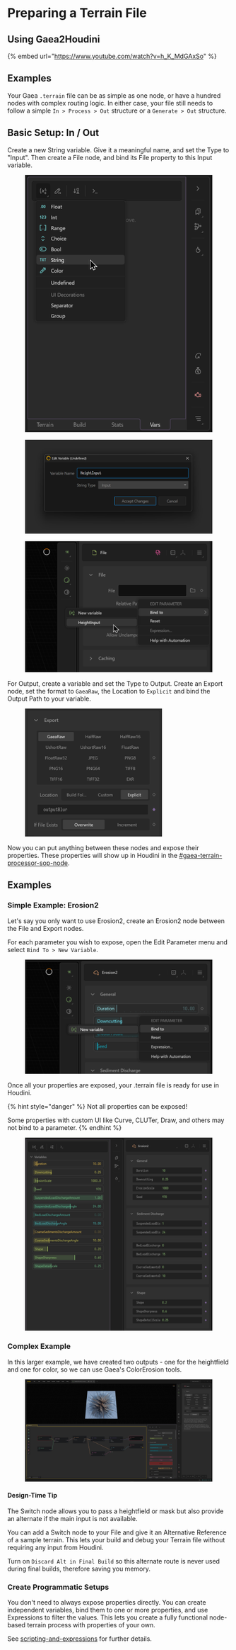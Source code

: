 # Preparing a Terrain File

## Using Gaea2Houdini

{% embed url="https://www.youtube.com/watch?v=h_K_MdGAxSo" %}

## Examples

Your Gaea `.terrain` file can be as simple as one node, or have a hundred nodes with complex routing logic. In either case, your file still needs to follow a simple `In > Process > Out` structure or a `Generate > Out` structure.

## Basic Setup: In / Out

Create a new String variable. Give it a meaningful name, and set the Type to "Input". Then create a File node, and bind its File property to this Input variable.

<div><figure><img src="../../.gitbook/assets/Gaea_-_Untitled_09-04-29-PM.png" alt=""><figcaption></figcaption></figure> <figure><img src="../../.gitbook/assets/Gaea_-_Untitled_09-04-52-PM.png" alt=""><figcaption></figcaption></figure> <figure><img src="../../.gitbook/assets/Gaea_-_Untitled_09-05-02-PM.png" alt=""><figcaption></figcaption></figure></div>



For Output, create a variable and set the Type to Output. Create an Export node, set the format to `GaeaRaw`, the Location to `Explicit` and bind the Output Path to your variable.

<figure><img src="../../.gitbook/assets/Gaea_-_HoudiniTest-001.terrain_09-09-59-PM.png" alt="" width="310"><figcaption></figcaption></figure>



Now you can put anything between these nodes and expose their properties. These properties will show up in Houdini in the [#gaea-terrain-processor-sop-node](gaea-hdas.md#gaea-terrain-processor-sop-node "mention").

## Examples

### Simple Example: Erosion2

Let's say you only want to use Erosion2, create an Erosion2 node between the File and Export nodes.

For each parameter you wish to expose, open the Edit Parameter menu and select `Bind To > New Variable`.

<figure><img src="../../.gitbook/assets/image (70).png" alt="" width="563"><figcaption></figcaption></figure>

Once all your properties are exposed, your .terrain file is ready for use in Houdini.

{% hint style="danger" %}
Not all properties can be exposed!

Some properties with custom UI like Curve, CLUTer, Draw, and others may not bind to a parameter.
{% endhint %}

<figure><img src="../../.gitbook/assets/Gaea_-_Untitled_09-15-05-PM.png" alt=""><figcaption></figcaption></figure>



### Complex Example

In this larger example, we have created two outputs - one for the heightfield and one for color, so we can use Gaea's ColorErosion tools.

<figure><img src="../../.gitbook/assets/Gaea_-_HoudiniTest-001.terrain_09-17-07-PM.png" alt=""><figcaption></figcaption></figure>

#### Design-Time Tip

The Switch node allows you to pass a heightfield or mask but also provide an alternate if the main input is not available.

You can add a Switch node to your File and give it an Alternative Reference of a sample terrain. This lets your build and debug your Terrain file without requiring any input from Houdini.

Turn on `Discard Alt in Final Build` so this alternate route is never used during final builds, therefore saving you memory.

### Create Programmatic Setups

You don't need to always expose properties directly. You can create independent variables, bind them to one or more properties, and use Expressions to filter the values. This lets you create a fully functional node-based terrain process with properties of your own.

See [scripting-and-expressions](../../developers/scripting-and-expressions/ "mention") for further details.
